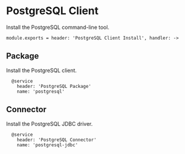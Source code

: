 
# PostgreSQL Client

Install the PostgreSQL command-line tool.

    module.exports = header: 'PostgreSQL Client Install', handler: ->

## Package

Install the PostgreSQL client.

      @service
        header: 'PostgreSQL Package'
        name: 'postgresql'

## Connector

Install the PostgreSQL JDBC driver.

      @service
        header: 'PostgreSQL Connector'
        name: 'postgresql-jdbc'
